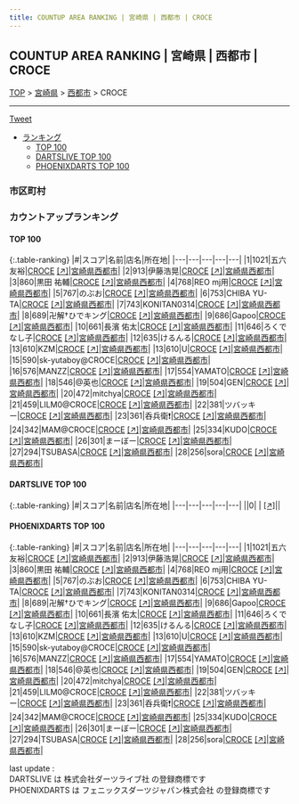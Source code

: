 ```yaml
---
title: COUNTUP AREA RANKING | 宮崎県 | 西都市 | CROCE
---
```

## COUNTUP AREA RANKING | 宮崎県 | 西都市 | CROCE

[TOP](/darts/rank/) > [宮崎県](/darts/rank/宮崎県/) > [西都市](/darts/rank/宮崎県/西都市/) > CROCE

___

<a href="https://twitter.com/share?ref_src=twsrc%5Etfw" data-text="COUNTUP AREA RANKING | 宮崎県西都市CROCE" class="twitter-share-button" data-hashtags="DARTSLIVE,PHOENIXDARTS,darts,ダーツ" data-show-count="false">Tweet</a>

* [ランキング](#カウントアップランキング)
    * [TOP 100](#top-100)
    * [DARTSLIVE TOP 100](#dartslive-top-100)
    * [PHOENIXDARTS TOP 100](#phoenixdarts-top-100)

### 市区町村

<ul>

</ul>

### カウントアップランキング

#### TOP 100



{:.table-ranking}
|#|スコア|名前|店名|所在地|
|---|---|---|---|---|
|1|1021|<span class="rank-name-pd">五六 友裕</span>|<a href="/darts/rank/shops/75008.html">CROCE</a> <a href="https://vs.phoenixdarts.com/jp/shop/shopDetailInfo/s_75008?s_seq=75008">[↗]</a>|<a href="/darts/rank/宮崎県/西都市">宮崎県西都市</a>|
|2|913|<span class="rank-name-pd">伊藤浩晃</span>|<a href="/darts/rank/shops/75008.html">CROCE</a> <a href="https://vs.phoenixdarts.com/jp/shop/shopDetailInfo/s_75008?s_seq=75008">[↗]</a>|<a href="/darts/rank/宮崎県/西都市">宮崎県西都市</a>|
|3|860|<span class="rank-name-pd">黒田 祐輔</span>|<a href="/darts/rank/shops/75008.html">CROCE</a> <a href="https://vs.phoenixdarts.com/jp/shop/shopDetailInfo/s_75008?s_seq=75008">[↗]</a>|<a href="/darts/rank/宮崎県/西都市">宮崎県西都市</a>|
|4|768|<span class="rank-name-pd">REO mj用</span>|<a href="/darts/rank/shops/75008.html">CROCE</a> <a href="https://vs.phoenixdarts.com/jp/shop/shopDetailInfo/s_75008?s_seq=75008">[↗]</a>|<a href="/darts/rank/宮崎県/西都市">宮崎県西都市</a>|
|5|767|<span class="rank-name-pd">のぶお</span>|<a href="/darts/rank/shops/75008.html">CROCE</a> <a href="https://vs.phoenixdarts.com/jp/shop/shopDetailInfo/s_75008?s_seq=75008">[↗]</a>|<a href="/darts/rank/宮崎県/西都市">宮崎県西都市</a>|
|6|753|<span class="rank-name-pd">CHIBA YU-TA</span>|<a href="/darts/rank/shops/75008.html">CROCE</a> <a href="https://vs.phoenixdarts.com/jp/shop/shopDetailInfo/s_75008?s_seq=75008">[↗]</a>|<a href="/darts/rank/宮崎県/西都市">宮崎県西都市</a>|
|7|743|<span class="rank-name-pd">KONITAN0314</span>|<a href="/darts/rank/shops/75008.html">CROCE</a> <a href="https://vs.phoenixdarts.com/jp/shop/shopDetailInfo/s_75008?s_seq=75008">[↗]</a>|<a href="/darts/rank/宮崎県/西都市">宮崎県西都市</a>|
|8|689|<span class="rank-name-pd">卍解†ひでキング</span>|<a href="/darts/rank/shops/75008.html">CROCE</a> <a href="https://vs.phoenixdarts.com/jp/shop/shopDetailInfo/s_75008?s_seq=75008">[↗]</a>|<a href="/darts/rank/宮崎県/西都市">宮崎県西都市</a>|
|9|686|<span class="rank-name-pd">Gapoo</span>|<a href="/darts/rank/shops/75008.html">CROCE</a> <a href="https://vs.phoenixdarts.com/jp/shop/shopDetailInfo/s_75008?s_seq=75008">[↗]</a>|<a href="/darts/rank/宮崎県/西都市">宮崎県西都市</a>|
|10|661|<span class="rank-name-pd"><span class="pro-icon-pd"></span>長濱 佑太</span>|<a href="/darts/rank/shops/75008.html">CROCE</a> <a href="https://vs.phoenixdarts.com/jp/shop/shopDetailInfo/s_75008?s_seq=75008">[↗]</a>|<a href="/darts/rank/宮崎県/西都市">宮崎県西都市</a>|
|11|646|<span class="rank-name-pd">ろくでなし子</span>|<a href="/darts/rank/shops/75008.html">CROCE</a> <a href="https://vs.phoenixdarts.com/jp/shop/shopDetailInfo/s_75008?s_seq=75008">[↗]</a>|<a href="/darts/rank/宮崎県/西都市">宮崎県西都市</a>|
|12|635|<span class="rank-name-pd">けるんる</span>|<a href="/darts/rank/shops/75008.html">CROCE</a> <a href="https://vs.phoenixdarts.com/jp/shop/shopDetailInfo/s_75008?s_seq=75008">[↗]</a>|<a href="/darts/rank/宮崎県/西都市">宮崎県西都市</a>|
|13|610|<span class="rank-name-pd">KZM</span>|<a href="/darts/rank/shops/75008.html">CROCE</a> <a href="https://vs.phoenixdarts.com/jp/shop/shopDetailInfo/s_75008?s_seq=75008">[↗]</a>|<a href="/darts/rank/宮崎県/西都市">宮崎県西都市</a>|
|13|610|<span class="rank-name-pd">U</span>|<a href="/darts/rank/shops/75008.html">CROCE</a> <a href="https://vs.phoenixdarts.com/jp/shop/shopDetailInfo/s_75008?s_seq=75008">[↗]</a>|<a href="/darts/rank/宮崎県/西都市">宮崎県西都市</a>|
|15|590|<span class="rank-name-pd">sk-yutaboy@CROCE</span>|<a href="/darts/rank/shops/75008.html">CROCE</a> <a href="https://vs.phoenixdarts.com/jp/shop/shopDetailInfo/s_75008?s_seq=75008">[↗]</a>|<a href="/darts/rank/宮崎県/西都市">宮崎県西都市</a>|
|16|576|<span class="rank-name-pd">MANZZ</span>|<a href="/darts/rank/shops/75008.html">CROCE</a> <a href="https://vs.phoenixdarts.com/jp/shop/shopDetailInfo/s_75008?s_seq=75008">[↗]</a>|<a href="/darts/rank/宮崎県/西都市">宮崎県西都市</a>|
|17|554|<span class="rank-name-pd">YAMATO</span>|<a href="/darts/rank/shops/75008.html">CROCE</a> <a href="https://vs.phoenixdarts.com/jp/shop/shopDetailInfo/s_75008?s_seq=75008">[↗]</a>|<a href="/darts/rank/宮崎県/西都市">宮崎県西都市</a>|
|18|546|<span class="rank-name-pd">@英也</span>|<a href="/darts/rank/shops/75008.html">CROCE</a> <a href="https://vs.phoenixdarts.com/jp/shop/shopDetailInfo/s_75008?s_seq=75008">[↗]</a>|<a href="/darts/rank/宮崎県/西都市">宮崎県西都市</a>|
|19|504|<span class="rank-name-pd">GEN</span>|<a href="/darts/rank/shops/75008.html">CROCE</a> <a href="https://vs.phoenixdarts.com/jp/shop/shopDetailInfo/s_75008?s_seq=75008">[↗]</a>|<a href="/darts/rank/宮崎県/西都市">宮崎県西都市</a>|
|20|472|<span class="rank-name-pd">mitchya</span>|<a href="/darts/rank/shops/75008.html">CROCE</a> <a href="https://vs.phoenixdarts.com/jp/shop/shopDetailInfo/s_75008?s_seq=75008">[↗]</a>|<a href="/darts/rank/宮崎県/西都市">宮崎県西都市</a>|
|21|459|<span class="rank-name-pd">LILM0@CROCE</span>|<a href="/darts/rank/shops/75008.html">CROCE</a> <a href="https://vs.phoenixdarts.com/jp/shop/shopDetailInfo/s_75008?s_seq=75008">[↗]</a>|<a href="/darts/rank/宮崎県/西都市">宮崎県西都市</a>|
|22|381|<span class="rank-name-pd">ツバッキー</span>|<a href="/darts/rank/shops/75008.html">CROCE</a> <a href="https://vs.phoenixdarts.com/jp/shop/shopDetailInfo/s_75008?s_seq=75008">[↗]</a>|<a href="/darts/rank/宮崎県/西都市">宮崎県西都市</a>|
|23|361|<span class="rank-name-pd">呑兵衛❗</span>|<a href="/darts/rank/shops/75008.html">CROCE</a> <a href="https://vs.phoenixdarts.com/jp/shop/shopDetailInfo/s_75008?s_seq=75008">[↗]</a>|<a href="/darts/rank/宮崎県/西都市">宮崎県西都市</a>|
|24|342|<span class="rank-name-pd">MAM@CROCE</span>|<a href="/darts/rank/shops/75008.html">CROCE</a> <a href="https://vs.phoenixdarts.com/jp/shop/shopDetailInfo/s_75008?s_seq=75008">[↗]</a>|<a href="/darts/rank/宮崎県/西都市">宮崎県西都市</a>|
|25|334|<span class="rank-name-pd">KUDO</span>|<a href="/darts/rank/shops/75008.html">CROCE</a> <a href="https://vs.phoenixdarts.com/jp/shop/shopDetailInfo/s_75008?s_seq=75008">[↗]</a>|<a href="/darts/rank/宮崎県/西都市">宮崎県西都市</a>|
|26|301|<span class="rank-name-pd">まーぼー</span>|<a href="/darts/rank/shops/75008.html">CROCE</a> <a href="https://vs.phoenixdarts.com/jp/shop/shopDetailInfo/s_75008?s_seq=75008">[↗]</a>|<a href="/darts/rank/宮崎県/西都市">宮崎県西都市</a>|
|27|294|<span class="rank-name-pd">TSUBASA</span>|<a href="/darts/rank/shops/75008.html">CROCE</a> <a href="https://vs.phoenixdarts.com/jp/shop/shopDetailInfo/s_75008?s_seq=75008">[↗]</a>|<a href="/darts/rank/宮崎県/西都市">宮崎県西都市</a>|
|28|256|<span class="rank-name-pd">sora</span>|<a href="/darts/rank/shops/75008.html">CROCE</a> <a href="https://vs.phoenixdarts.com/jp/shop/shopDetailInfo/s_75008?s_seq=75008">[↗]</a>|<a href="/darts/rank/宮崎県/西都市">宮崎県西都市</a>|


#### DARTSLIVE TOP 100



{:.table-ranking}
|#|スコア|名前|店名|所在地|
|---|---|---|---|---|
||0|<span class="rank-name-dl"> </span>|<a href="/darts/rank/shops/.html"></a> <a href="">[↗]</a>|<a href="/darts/rank//"></a>|


#### PHOENIXDARTS TOP 100



{:.table-ranking}
|#|スコア|名前|店名|所在地|
|---|---|---|---|---|
|1|1021|<span class="rank-name-pd">五六 友裕</span>|<a href="/darts/rank/shops/75008.html">CROCE</a> <a href="https://vs.phoenixdarts.com/jp/shop/shopDetailInfo/s_75008?s_seq=75008">[↗]</a>|<a href="/darts/rank/宮崎県/西都市">宮崎県西都市</a>|
|2|913|<span class="rank-name-pd">伊藤浩晃</span>|<a href="/darts/rank/shops/75008.html">CROCE</a> <a href="https://vs.phoenixdarts.com/jp/shop/shopDetailInfo/s_75008?s_seq=75008">[↗]</a>|<a href="/darts/rank/宮崎県/西都市">宮崎県西都市</a>|
|3|860|<span class="rank-name-pd">黒田 祐輔</span>|<a href="/darts/rank/shops/75008.html">CROCE</a> <a href="https://vs.phoenixdarts.com/jp/shop/shopDetailInfo/s_75008?s_seq=75008">[↗]</a>|<a href="/darts/rank/宮崎県/西都市">宮崎県西都市</a>|
|4|768|<span class="rank-name-pd">REO mj用</span>|<a href="/darts/rank/shops/75008.html">CROCE</a> <a href="https://vs.phoenixdarts.com/jp/shop/shopDetailInfo/s_75008?s_seq=75008">[↗]</a>|<a href="/darts/rank/宮崎県/西都市">宮崎県西都市</a>|
|5|767|<span class="rank-name-pd">のぶお</span>|<a href="/darts/rank/shops/75008.html">CROCE</a> <a href="https://vs.phoenixdarts.com/jp/shop/shopDetailInfo/s_75008?s_seq=75008">[↗]</a>|<a href="/darts/rank/宮崎県/西都市">宮崎県西都市</a>|
|6|753|<span class="rank-name-pd">CHIBA YU-TA</span>|<a href="/darts/rank/shops/75008.html">CROCE</a> <a href="https://vs.phoenixdarts.com/jp/shop/shopDetailInfo/s_75008?s_seq=75008">[↗]</a>|<a href="/darts/rank/宮崎県/西都市">宮崎県西都市</a>|
|7|743|<span class="rank-name-pd">KONITAN0314</span>|<a href="/darts/rank/shops/75008.html">CROCE</a> <a href="https://vs.phoenixdarts.com/jp/shop/shopDetailInfo/s_75008?s_seq=75008">[↗]</a>|<a href="/darts/rank/宮崎県/西都市">宮崎県西都市</a>|
|8|689|<span class="rank-name-pd">卍解†ひでキング</span>|<a href="/darts/rank/shops/75008.html">CROCE</a> <a href="https://vs.phoenixdarts.com/jp/shop/shopDetailInfo/s_75008?s_seq=75008">[↗]</a>|<a href="/darts/rank/宮崎県/西都市">宮崎県西都市</a>|
|9|686|<span class="rank-name-pd">Gapoo</span>|<a href="/darts/rank/shops/75008.html">CROCE</a> <a href="https://vs.phoenixdarts.com/jp/shop/shopDetailInfo/s_75008?s_seq=75008">[↗]</a>|<a href="/darts/rank/宮崎県/西都市">宮崎県西都市</a>|
|10|661|<span class="rank-name-pd"><span class="pro-icon-pd"></span>長濱 佑太</span>|<a href="/darts/rank/shops/75008.html">CROCE</a> <a href="https://vs.phoenixdarts.com/jp/shop/shopDetailInfo/s_75008?s_seq=75008">[↗]</a>|<a href="/darts/rank/宮崎県/西都市">宮崎県西都市</a>|
|11|646|<span class="rank-name-pd">ろくでなし子</span>|<a href="/darts/rank/shops/75008.html">CROCE</a> <a href="https://vs.phoenixdarts.com/jp/shop/shopDetailInfo/s_75008?s_seq=75008">[↗]</a>|<a href="/darts/rank/宮崎県/西都市">宮崎県西都市</a>|
|12|635|<span class="rank-name-pd">けるんる</span>|<a href="/darts/rank/shops/75008.html">CROCE</a> <a href="https://vs.phoenixdarts.com/jp/shop/shopDetailInfo/s_75008?s_seq=75008">[↗]</a>|<a href="/darts/rank/宮崎県/西都市">宮崎県西都市</a>|
|13|610|<span class="rank-name-pd">KZM</span>|<a href="/darts/rank/shops/75008.html">CROCE</a> <a href="https://vs.phoenixdarts.com/jp/shop/shopDetailInfo/s_75008?s_seq=75008">[↗]</a>|<a href="/darts/rank/宮崎県/西都市">宮崎県西都市</a>|
|13|610|<span class="rank-name-pd">U</span>|<a href="/darts/rank/shops/75008.html">CROCE</a> <a href="https://vs.phoenixdarts.com/jp/shop/shopDetailInfo/s_75008?s_seq=75008">[↗]</a>|<a href="/darts/rank/宮崎県/西都市">宮崎県西都市</a>|
|15|590|<span class="rank-name-pd">sk-yutaboy@CROCE</span>|<a href="/darts/rank/shops/75008.html">CROCE</a> <a href="https://vs.phoenixdarts.com/jp/shop/shopDetailInfo/s_75008?s_seq=75008">[↗]</a>|<a href="/darts/rank/宮崎県/西都市">宮崎県西都市</a>|
|16|576|<span class="rank-name-pd">MANZZ</span>|<a href="/darts/rank/shops/75008.html">CROCE</a> <a href="https://vs.phoenixdarts.com/jp/shop/shopDetailInfo/s_75008?s_seq=75008">[↗]</a>|<a href="/darts/rank/宮崎県/西都市">宮崎県西都市</a>|
|17|554|<span class="rank-name-pd">YAMATO</span>|<a href="/darts/rank/shops/75008.html">CROCE</a> <a href="https://vs.phoenixdarts.com/jp/shop/shopDetailInfo/s_75008?s_seq=75008">[↗]</a>|<a href="/darts/rank/宮崎県/西都市">宮崎県西都市</a>|
|18|546|<span class="rank-name-pd">@英也</span>|<a href="/darts/rank/shops/75008.html">CROCE</a> <a href="https://vs.phoenixdarts.com/jp/shop/shopDetailInfo/s_75008?s_seq=75008">[↗]</a>|<a href="/darts/rank/宮崎県/西都市">宮崎県西都市</a>|
|19|504|<span class="rank-name-pd">GEN</span>|<a href="/darts/rank/shops/75008.html">CROCE</a> <a href="https://vs.phoenixdarts.com/jp/shop/shopDetailInfo/s_75008?s_seq=75008">[↗]</a>|<a href="/darts/rank/宮崎県/西都市">宮崎県西都市</a>|
|20|472|<span class="rank-name-pd">mitchya</span>|<a href="/darts/rank/shops/75008.html">CROCE</a> <a href="https://vs.phoenixdarts.com/jp/shop/shopDetailInfo/s_75008?s_seq=75008">[↗]</a>|<a href="/darts/rank/宮崎県/西都市">宮崎県西都市</a>|
|21|459|<span class="rank-name-pd">LILM0@CROCE</span>|<a href="/darts/rank/shops/75008.html">CROCE</a> <a href="https://vs.phoenixdarts.com/jp/shop/shopDetailInfo/s_75008?s_seq=75008">[↗]</a>|<a href="/darts/rank/宮崎県/西都市">宮崎県西都市</a>|
|22|381|<span class="rank-name-pd">ツバッキー</span>|<a href="/darts/rank/shops/75008.html">CROCE</a> <a href="https://vs.phoenixdarts.com/jp/shop/shopDetailInfo/s_75008?s_seq=75008">[↗]</a>|<a href="/darts/rank/宮崎県/西都市">宮崎県西都市</a>|
|23|361|<span class="rank-name-pd">呑兵衛❗</span>|<a href="/darts/rank/shops/75008.html">CROCE</a> <a href="https://vs.phoenixdarts.com/jp/shop/shopDetailInfo/s_75008?s_seq=75008">[↗]</a>|<a href="/darts/rank/宮崎県/西都市">宮崎県西都市</a>|
|24|342|<span class="rank-name-pd">MAM@CROCE</span>|<a href="/darts/rank/shops/75008.html">CROCE</a> <a href="https://vs.phoenixdarts.com/jp/shop/shopDetailInfo/s_75008?s_seq=75008">[↗]</a>|<a href="/darts/rank/宮崎県/西都市">宮崎県西都市</a>|
|25|334|<span class="rank-name-pd">KUDO</span>|<a href="/darts/rank/shops/75008.html">CROCE</a> <a href="https://vs.phoenixdarts.com/jp/shop/shopDetailInfo/s_75008?s_seq=75008">[↗]</a>|<a href="/darts/rank/宮崎県/西都市">宮崎県西都市</a>|
|26|301|<span class="rank-name-pd">まーぼー</span>|<a href="/darts/rank/shops/75008.html">CROCE</a> <a href="https://vs.phoenixdarts.com/jp/shop/shopDetailInfo/s_75008?s_seq=75008">[↗]</a>|<a href="/darts/rank/宮崎県/西都市">宮崎県西都市</a>|
|27|294|<span class="rank-name-pd">TSUBASA</span>|<a href="/darts/rank/shops/75008.html">CROCE</a> <a href="https://vs.phoenixdarts.com/jp/shop/shopDetailInfo/s_75008?s_seq=75008">[↗]</a>|<a href="/darts/rank/宮崎県/西都市">宮崎県西都市</a>|
|28|256|<span class="rank-name-pd">sora</span>|<a href="/darts/rank/shops/75008.html">CROCE</a> <a href="https://vs.phoenixdarts.com/jp/shop/shopDetailInfo/s_75008?s_seq=75008">[↗]</a>|<a href="/darts/rank/宮崎県/西都市">宮崎県西都市</a>|


<div class="footer border-top border-gray-light mt-5 pt-3 text-right text-gray">
    last update : <span style="font-weight: italic" id="foot_last_modified"></span><br />
    DARTSLIVE は 株式会社ダーツライブ社 の登録商標です<br />
    PHOENIXDARTS は フェニックスダーツジャパン株式会社 の登録商標です<br />
</div>

<script src="https://cdnjs.cloudflare.com/ajax/libs/jquery.tablesorter/2.31.3/js/jquery.tablesorter.min.js" integrity="sha512-qzgd5cYSZcosqpzpn7zF2ZId8f/8CHmFKZ8j7mU4OUXTNRd5g+ZHBPsgKEwoqxCtdQvExE5LprwwPAgoicguNg==" crossorigin="anonymous" referrerpolicy="no-referrer"></script>
<link rel="stylesheet" href="https://cdnjs.cloudflare.com/ajax/libs/jquery.tablesorter/2.31.3/css/theme.default.min.css" integrity="sha512-wghhOJkjQX0Lh3NSWvNKeZ0ZpNn+SPVXX1Qyc9OCaogADktxrBiBdKGDoqVUOyhStvMBmJQ8ZdMHiR3wuEq8+w==" crossorigin="anonymous" referrerpolicy="no-referrer" />
<script>
$(function() {
    $(".table-ranking").tablesorter({sortList:[[0, 0]]});
    $("#foot_last_modified").text(formatDate(new Date(document.lastModified), 'yyyy-MM-dd HH:mm:ss'));
});
</script>

<script async src="https://platform.twitter.com/widgets.js" charset="utf-8"></script>